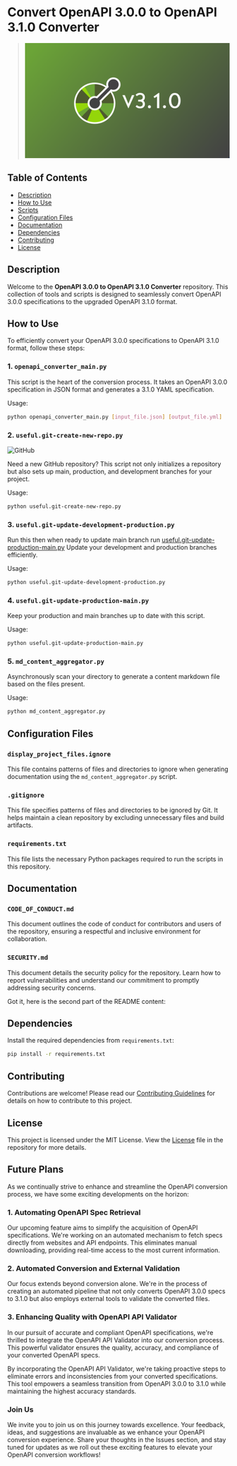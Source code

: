 # Convert OpenAPI 3.0.0 to OpenAPI 3.1.0 Converter

> ![OpenAPI](assets/openapi310.png) 

## Table of Contents

- [Description](#description)
- [How to Use](#how-to-use)
- [Scripts](#scripts)
- [Configuration Files](#configuration-files)
- [Documentation](#documentation)
- [Dependencies](#dependencies)
- [Contributing](#contributing)
- [License](#license)

## Description

Welcome to the **OpenAPI 3.0.0 to OpenAPI 3.1.0 Converter** repository. This collection of tools and scripts is designed to seamlessly convert OpenAPI 3.0.0 specifications to the upgraded OpenAPI 3.1.0 format.

## How to Use

To efficiently convert your OpenAPI 3.0.0 specifications to OpenAPI 3.1.0 format, follow these steps:

### 1. `openapi_converter_main.py`

This script is the heart of the conversion process. It takes an OpenAPI 3.0.0 specification in JSON format and generates a 3.1.0 YAML specification.

Usage:

```bash
python openapi_converter_main.py [input_file.json] [output_file.yml]
```

### 2. `useful.git-create-new-repo.py`

![GitHub](https://www.vectorlogo.zone/logos/github/github-ar21.svg)

Need a new GitHub repository? This script not only initializes a repository but also sets up main, production, and development branches for your project.

Usage:

```bash
python useful.git-create-new-repo.py
```

### 3. `useful.git-update-development-production.py`

Run this then when ready to update main branch run [useful.git-update-production-main.py](useful.git-update-production-main.py) Update your development and production branches efficiently.

Usage:

```bash
python useful.git-update-development-production.py
```


### 4. `useful.git-update-production-main.py`

Keep your production and main branches up to date with this script.

Usage:

```bash
python useful.git-update-production-main.py
```

### 5. `md_content_aggregator.py`

Asynchronously scan your directory to generate a content markdown file based on the files present.

Usage:

```bash
python md_content_aggregator.py
```

## Configuration Files

### `display_project_files.ignore`

This file contains patterns of files and directories to ignore when generating documentation using the `md_content_aggregator.py` script.

### `.gitignore`

This file specifies patterns of files and directories to be ignored by Git. It helps maintain a clean repository by excluding unnecessary files and build artifacts.

### `requirements.txt`

This file lists the necessary Python packages required to run the scripts in this repository.

## Documentation

### `CODE_OF_CONDUCT.md`

This document outlines the code of conduct for contributors and users of the repository, ensuring a respectful and inclusive environment for collaboration.

### `SECURITY.md`

This document details the security policy for the repository. Learn how to report vulnerabilities and understand our commitment to promptly addressing security concerns.

Got it, here is the second part of the README content:


## Dependencies

Install the required dependencies from `requirements.txt`:

```bash
pip install -r requirements.txt
```

## Contributing

Contributions are welcome! Please read our [Contributing Guidelines](CONTRIBUTING.md) for details on how to contribute to this project.

## License

This project is licensed under the MIT License. View the [License](LICENSE) file in the repository for more details.

## Future Plans

As we continually strive to enhance and streamline the OpenAPI conversion process, we have some exciting developments on the horizon:

### 1. Automating OpenAPI Spec Retrieval

Our upcoming feature aims to simplify the acquisition of OpenAPI specifications. We're working on an automated mechanism to fetch specs directly from websites and API endpoints. This eliminates manual downloading, providing real-time access to the most current information.

### 2. Automated Conversion and External Validation

Our focus extends beyond conversion alone. We're in the process of creating an automated pipeline that not only converts OpenAPI 3.0.0 specs to 3.1.0 but also employs external tools to validate the converted files.

### 3. Enhancing Quality with OpenAPI API Validator

In our pursuit of accurate and compliant OpenAPI specifications, we're thrilled to integrate the OpenAPI API Validator into our conversion process. This powerful validator ensures the quality, accuracy, and compliance of your converted OpenAPI specs. 

By incorporating the OpenAPI API Validator, we're taking proactive steps to eliminate errors and inconsistencies from your converted specifications. This tool empowers a seamless transition from OpenAPI 3.0.0 to 3.1.0 while maintaining the highest accuracy standards.

### Join Us
We invite you to join us on this journey towards excellence. Your feedback, ideas, and suggestions are invaluable as we enhance your OpenAPI conversion experience. Share your thoughts in the Issues section, and stay tuned for updates as we roll out these exciting features to elevate your OpenAPI conversion workflows!
